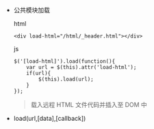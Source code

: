 * 公共模块加载

	html
	
	```
	<div load-html="/html/_header.html"></div>
	```
	
	js
	
	```
	$('[load-html]').load(function(){
		var url = $(this).attr('load-html');
		if(url){
			$(this).load(url);
		}
	});
	```
	
	> 载入远程 HTML 文件代码并插入至 DOM 中
	
* load(url,[data],[callback])
	
	